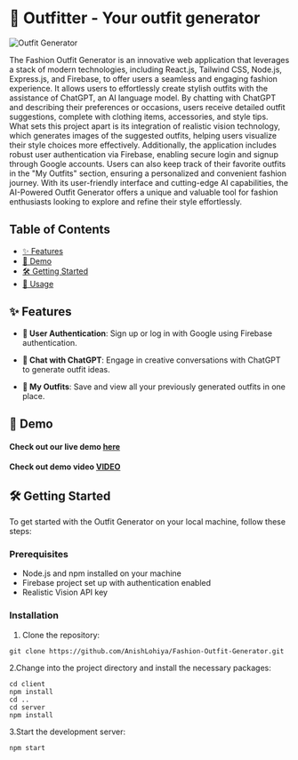 # 🌟 Outfitter - Your outfit generator

![Outfit Generator](https://github.com/MeetMulik/Fashion-Outfit-Generator/assets/89148021/eaade5ba-fad2-43be-b5d8-44f80fdb1d94)

The Fashion Outfit Generator is an innovative web application that leverages a stack of modern technologies, including React.js, Tailwind CSS, Node.js, Express.js, and Firebase, to offer users a seamless and engaging fashion experience. It allows users to effortlessly create stylish outfits with the assistance of ChatGPT, an AI language model. By chatting with ChatGPT and describing their preferences or occasions, users receive detailed outfit suggestions, complete with clothing items, accessories, and style tips. What sets this project apart is its integration of realistic vision technology, which generates images of the suggested outfits, helping users visualize their style choices more effectively. Additionally, the application includes robust user authentication via Firebase, enabling secure login and signup through Google accounts. Users can also keep track of their favorite outfits in the "My Outfits" section, ensuring a personalized and convenient fashion journey. With its user-friendly interface and cutting-edge AI capabilities, the AI-Powered Outfit Generator offers a unique and valuable tool for fashion enthusiasts looking to explore and refine their style effortlessly.

## Table of Contents

- [✨ Features](#features)
- [🚀 Demo](#demo)
- [🛠️ Getting Started](#getting-started)
- [📖 Usage](#usage)

## ✨ Features

- **🔐 User Authentication**: Sign up or log in with Google using Firebase authentication.

- **🤖 Chat with ChatGPT**: Engage in creative conversations with ChatGPT to generate outfit ideas.

- **👗 My Outfits**: Save and view all your previously generated outfits in one place.

## 🚀 Demo

#### Check out our live demo [here](https://fashion-outfit-generator.vercel.app)
#### Check out demo video [VIDEO](https://www.loom.com/share/8d13532be92d4796a1be1915ddb88864?sid=396493c2-d527-415e-aed6-867ce29180fa)

## 🛠️ Getting Started

To get started with the Outfit Generator on your local machine, follow these steps:

### Prerequisites

- Node.js and npm installed on your machine
- Firebase project set up with authentication enabled
- Realistic Vision API key


### Installation

1. Clone the repository:
   
  ```
  git clone https://github.com/AnishLohiya/Fashion-Outfit-Generator.git
  ```

2.Change into the project directory and install the necessary packages:

  ```
  cd client
  npm install
  cd ..
  cd server
  npm install
  ```
3.Start the development server:

  ```
  npm start
  ```
